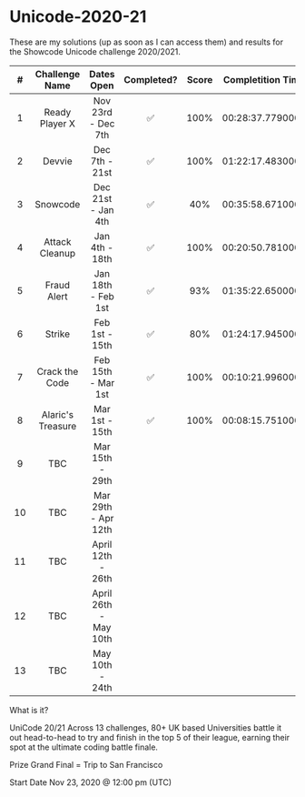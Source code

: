 # Unicode-2020-21

These are my solutions (up as soon as I can access them) and results for the Showcode Unicode challenge 2020/2021.

| # | Challenge Name | Dates Open | Completed? | Score | Completition Time |
| :-: | :---: | :---: | :---: | :---: | :---: |
| 1 | Ready Player X | Nov 23rd - Dec 7th | ✅ | 100% | 00:28:37.7790000 |
| 2 | Devvie | Dec 7th - 21st | ✅ | 100% | 01:22:17.4830000 |
| 3 | Snowcode | Dec 21st - Jan 4th | ✅ | 40% | 00:35:58.6710000 |
| 4 | Attack Cleanup | Jan 4th - 18th | ✅ | 100% | 00:20:50.7810000 |
| 5 | Fraud Alert | Jan 18th - Feb 1st | ✅ | 93% | 01:35:22.6500000 |
| 6 | Strike | Feb 1st - 15th | ✅ | 80% | 01:24:17.9450000 |
| 7 | Crack the Code | Feb 15th - Mar 1st | ✅ | 100% | 00:10:21.9960000 |
| 8 | Alaric's Treasure | Mar 1st - 15th | ✅ | 100% | 00:08:15.7510000 |
| 9 | TBC | Mar 15th - 29th | | | |
| 10 | TBC | Mar 29th - Apr 12th | | | |
| 11 | TBC | April 12th - 26th | | | |
| 12 | TBC | April 26th - May 10th | | | |
| 13 | TBC | May 10th - 24th | | | |

What is it?

UniCode 20/21
Across 13 challenges, 80+ UK based Universities battle it out head-to-head to try and finish in the top 5 of their league, earning their spot at the ultimate coding battle finale.

Prize
Grand Final = Trip to San Francisco

Start Date
Nov 23, 2020 @ 12:00 pm (UTC)
